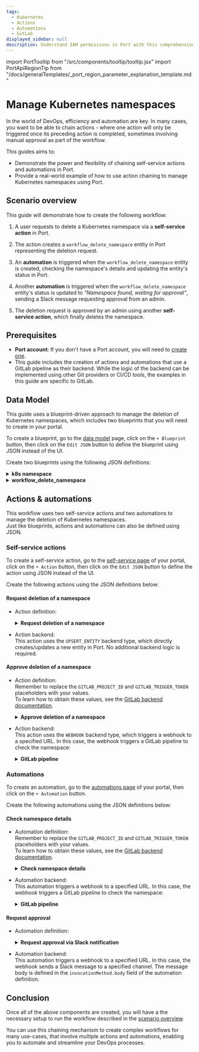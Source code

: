 ```yaml
---
tags:
  - Kubernetes
  - Actions
  - Automations
  - GitLab
displayed_sidebar: null
description: Understand IAM permissions in Port with this comprehensive guide, ensuring secure and effective access management.
---
```


import PortTooltip from "/src/components/tooltip/tooltip.jsx"
import PortApiRegionTip from "/docs/generalTemplates/_port_region_parameter_explanation_template.md"

# Manage Kubernetes namespaces

In the world of DevOps, efficiency and automation are key. In many cases, you want to be able to chain actions - where one action will only be triggered once its preceding action is completed, sometimes involving manual approval as part of the workflow.

This guides aims to:
- Demonstrate the power and flexibility of chaining self-service actions and automations in Port.
- Provide a real-world example of how to use action chaining to manage Kubernetes namespaces using Port.

## Scenario overview

This guide will demonstrate how to create the following workflow:

1. A user requests to delete a Kubernetes namespace via a **self-service action** in Port.

2. The action creates a `workflow_delete_namespace` entity in Port representing the deletion request.

3. An **automation** is triggered when the `workflow_delete_namespace` entity is created, checking the namespace's details and updating the entity's status in Port.

4. Another **automation** is triggered when the `workflow_delete_namespace` entity's status is updated to *"Namespace found, waiting for approval"*, sending a Slack message requesting approval from an admin.

5. The deletion request is approved by an admin using another **self-service action**, which finally deletes the namespace.

## Prerequisites

- **Port account**: If you don't have a Port account, you will need to [create one](https://app.getport.io/signup).
- This guide includes the creation of actions and automations that use a GitLab pipeline as their backend. While the logic of the backend can be implemented using other Git providers or CI/CD tools, the examples in this guide are specific to GitLab.

## Data Model

This guide uses a <PortTooltip id="blueprint">blueprint</PortTooltip>-driven approach to manage the deletion of Kubernetes namespaces, which includes two blueprints that you will need to create in your portal.

To create a blueprint, go to the [data model](https://app.getport.io/data_model) page, click on the `+ Blueprint` button, then click on the `Edit JSON` button to define the blueprint using JSON instead of the UI.

Create two blueprints using the following JSON definitions:

<details>
<summary><b>k8s namespace</b></summary>
```json showLineNumbers
{
  "identifier": "k8s_namespace",
  "description": "This blueprint represents a k8s Namespace",
  "title": "K8S Namespace",
  "icon": "Cluster",
  "schema": {
    "properties": {
      "creationTimestamp": {
        "type": "string",
        "title": "Created",
        "format": "date-time",
        "description": "When the Namespace was created"
      },
      "labels": {
        "type": "object",
        "title": "Labels",
        "description": "Labels of the Namespace"
      },
      "_data_source": {
        "type": "string",
        "title": "Origin data source",
        "description": "The ingestion source of the data (used for debug)"
      }
    },
    "required": []
  },
  "mirrorProperties": {},
  "calculationProperties": {},
  "aggregationProperties": {},
  "relations": {}
}
```
</details>

<details>
<summary><b>workflow_delete_namespace</b></summary>

Note that this blueprint has a [relation](/build-your-software-catalog/customize-integrations/configure-data-model/relate-blueprints/) to the k8s_namespace blueprint.

```json showLineNumbers
{
  "identifier": "workflow_delete_namespace",
  "description": "Represent all delete namespaces workflows",
  "title": "Workflow Delete Namespace",
  "icon": "Cluster",
  "schema": {
    "properties": {
      "approved_by": {
        "icon": "LeftArrow",
        "type": "string",
        "title": "Approved by",
        "format": "user"
      },
      "current_status": {
        "icon": "DefaultProperty",
        "title": "Current status",
        "type": "string",
        "default": "Checking namespace details",
        "enum": [
          "Checking namespace details",
          "Namespace found, waiting for approval",
          "Approved/Deleted",
          "Namespace cannot be deleted "
        ],
        "enumColors": {
          "Checking namespace details": "orange",
          "Namespace found, waiting for approval": "turquoise",
          "Approved/Deleted": "green",
          "Namespace cannot be deleted ": "red"
        }
      }
    },
    "required": []
  },
  "mirrorProperties": {},
  "calculationProperties": {},
  "aggregationProperties": {},
  "relations": {
    "namespace": {
      "title": "Namespace",
      "target": "k8s_namespace",
      "required": false,
      "many": false
    }
  }
}
```
</details>

## Actions & automations

This workflow uses two self-service actions and two automations to manage the deletion of Kubernetes namespaces.  
Just like blueprints, actions and automations can also be defined using JSON.

### Self-service actions

To create a self-service action, go to the [self-service page](https://app.getport.io/self-serve) of your portal, click on the `+ Action` button, then click on the `Edit JSON` button to define the action using JSON instead of the UI.

Create the following actions using the JSON definitions below:

#### Request deletion of a namespace

- Action definition:  
  <details>
  <summary><b>Request deletion of a namespace</b></summary>

  ```json showLineNumbers
  {
    "identifier": "request_for_deleting_namespace",
    "title": "Request deletion of a namespace",
    "icon": "Infinity",
    "description": "Request the deletetion of a k8s namespace",
    "trigger": {
      "type": "self-service",
      "operation": "DAY-2",
      "userInputs": {
        "properties": {},
        "required": [],
        "order": []
      },
      "blueprintIdentifier": "k8s_namespace"
    },
    "invocationMethod": {
      "type": "UPSERT_ENTITY",
      "blueprintIdentifier": "workflow_delete_namespace",
      "mapping": {
        "identifier": "{{ .entity.identifier + \"_deletion_request_workflow_\" + .trigger.at}}",
        "title": "{{ .entity.identifier + \"_deletion_request_workflow\"}}",
        "icon": "Cluster",
        "properties": {},
        "relations": {
          "namespace": "{{ .entity.identifier}}"
        }
      }
    },
    "requiredApproval": false,
    "approvalNotification": {
      "type": "email"
    }
  }
  ```
  </details>

- Action backend:  
  This action uses the `UPSERT_ENTITY` backend type, which directly creates/updates a new entity in Port. No additional backend logic is required.

#### Approve deletion of a namespace

- Action definition:  
  Remember to replace the `GITLAB_PROJECT_ID` and `GITLAB_TRIGGER_TOKEN` placeholders with your values.  
  To learn how to obtain these values, see the [GitLab backend documentation](/actions-and-automations/setup-backend/gitlab-pipeline/saas#create-the-webhook-url).
  <details>
  <summary><b>Approve deletion of a namespace</b></summary>

  ```json showLineNumbers
  {
    "identifier": "delete_namespace",
    "title": "Approve the deletion of a k8s namespace",
    "trigger": {
      "type": "self-service",
      "operation": "DAY-2",
      "userInputs": {
        "properties": {},
        "required": [],
        "order": []
      },
      "condition": {
        "type": "SEARCH",
        "rules": [
          {
            "operator": "=",
            "property": "current_status",
            "value": "Namespace found, waiting for approval"
          }
        ],
        "combinator": "and"
      },
      "blueprintIdentifier": "workflow_delete_namespace"
    },
    "invocationMethod": {
      "type": "WEBHOOK",
      "url": "https://gitlab.com/api/v4/projects/{GITLAB_PROJECT_ID}/ref/main/trigger/pipeline?token={GITLAB_TRIGGER_TOKEN}",
      "agent": false,
      "synchronized": false,
      "method": "POST",
      "headers": {
        "RUN_ID": "{{ .run.id }}"
      },
      "body": {
        "runId": "{{ .run.id }}",
        "blueprint": "{{ .action.blueprint }}",
        "entity": "{{ .entity }}",
        "namespace": "{{ .entity.relations.namespace }}",
        "workflow": "{{ .entity.identifier }}",
        "approved_by": "{{.trigger.by.user.email}}"
      }
    },
    "requiredApproval": false
  }
  ```
  </details>

- Action backend:  
  This action uses the `WEBHOOK` backend type, which triggers a webhook to a specified URL. In this case, the webhook triggers a GitLab pipeline to check the namespace:

  <details>
  <summary><b>GitLab pipeline</b></summary>

  ```yaml showLineNumbers
  stages:
  - prerequisites
  - delete-namespace
  - port-update

  image:
    name: hashicorp/terraform:light
    entrypoint:
      - '/usr/bin/env'
      - 'PATH=/usr/local/sbin:/usr/local/bin:/usr/sbin:/usr/bin:/sbin:/bin'

  variables:
    PORT_CLIENT_ID: ${PORT_CLIENT_ID}
    PORT_CLIENT_SECRET: ${PORT_CLIENT_SECRET}
    PORT_API_URL: "https://api.getport.io/v1/blueprints/k8s_namespace/entities"
    PORT_API_WORKFLOW_URL: "https://api.getport.io/v1/blueprints/workflow_delete_namespace/entities"
    PORT_ACTIONS_URL: "https://api.getport.io/v1/actions/runs"

  before_script:
    - apk update
    - apk add --upgrade curl jq -q

  fetch-port-access-token:
    stage: prerequisites
    except:
      - pushes
    script:
      - |
        echo "Getting access token from Port API"
        accessToken=$(curl -X POST \
          -H 'Content-Type: application/json' \
          -d '{"clientId": "'"$PORT_CLIENT_ID"'", "clientSecret": "'"$PORT_CLIENT_SECRET"'"}' \
          -s 'https://api.getport.io/v1/auth/access_token' | jq -r '.accessToken')
    
        echo "ACCESS_TOKEN=$accessToken" >> data.env
        runId=$(cat $TRIGGER_PAYLOAD | jq -r '.runId')
        namespace=$(cat $TRIGGER_PAYLOAD | jq -r '.namespace')
        workflow=$(cat $TRIGGER_PAYLOAD | jq -r '.workflow')
        approved_by=$(cat $TRIGGER_PAYLOAD | jq -r '.approved_by')
        echo "runId=$runId" >> data.env
        echo "namespace=$namespace" >> data.env
        echo "workflow=$workflow" >> data.env
        echo "approved_by=$approved_by" >> data.env
        curl -X POST \
          -H 'Content-Type: application/json' \
          -H "Authorization: Bearer $accessToken" \
          -d '{"message":"🏃‍♂️ Deleting namespace"}' \
          "https://api.getport.io/v1/actions/runs/$runId/logs"
        curl -X PATCH \
          -H 'Content-Type: application/json' \
          -H "Authorization: Bearer $accessToken" \
          -d '{"link":"'"$CI_PIPELINE_URL"'"}' \
          "https://api.getport.io/v1/actions/runs/$runId"
    artifacts:
      reports:
        dotenv: data.env
    
  delete-namespace:
    stage: delete-namespace
    dependencies:
      - fetch-port-access-token
    script:
      - |
        curl -X 'DELETE' \
          -H 'accept: application/json' \
          -H "Authorization: Bearer $ACCESS_TOKEN" \
          "${PORT_API_URL}/${namespace}?delete_dependents=false"

        curl -X PATCH \
          -H "Content-Type: application/json" \
          -H "Authorization: Bearer $ACCESS_TOKEN" \
          -d "{\"identifier\": \"${workflow}\", \"properties\": {\"current_status\": \"Approved/Deleted\"},{\"approved_by\": {\"${approved_by}\""}"}}" \
          "${PORT_API_WORKFLOW_URL}/${workflow}"

        # For demonstration purposes, simulate success status
        curl -X PATCH \
          -H "Content-Type: application/json" \
          -H "Authorization: Bearer $ACCESS_TOKEN" \
          -d "{\"identifier\": \"${workflow}\", \"properties\": {\"current_status\": \"Approved/Deleted\", \"approved_by\": \"${approved_by}\"}}" \
          "${PORT_API_WORKFLOW_URL}/${workflow}"

  send-data-to-port:
    stage: port-update
    dependencies:
      - fetch-port-access-token
    script:
      - |     
        # For demonstration purposes, simulate success status
        curl -X PATCH \
          -H "Content-Type: application/json" \
          -H "Authorization: Bearer $ACCESS_TOKEN" \
          -d '{"status": "SUCCESS", "message": {"run_status": "Run completed successfully!"}}' \
          "${PORT_ACTIONS_URL}/$runId"
  ```
  </details>

### Automations

To create an automation, go to the [automations page](https://app.getport.io/settings/automations) of your portal, then click on the `+ Automation` button.

Create the following automations using the JSON definitions below:

#### Check namespace details

- Automation definition:  
  Remember to replace the `GITLAB_PROJECT_ID` and `GITLAB_TRIGGER_TOKEN` placeholders with your values.  
  To learn how to obtain these values, see the [GitLab backend documentation](/actions-and-automations/setup-backend/gitlab-pipeline/saas#create-the-webhook-url).
  <details>
  <summary><b>Check namespace details</b></summary>

  ```json showLineNumbers
  {
    "identifier": "triggerNamspaceCheckerAfterRequest",
    "title": "Check namespace details",
    "description": "When a request is made to delete a k8s namespace, check its details.",
    "trigger": {
      "type": "automation",
      "event": {
        "type": "ENTITY_CREATED",
        "blueprintIdentifier": "workflow_delete_namespace"
      }
    },
    "invocationMethod": {
      "type": "WEBHOOK",
      "url": "https://gitlab.com/api/v4/projects/{GITLAB_PROJECT_ID}/ref/main/trigger/pipeline?token={GITLAB_TRIGGER_TOKEN}",
      "agent": false,
      "synchronized": false,
      "method": "POST",
      "headers": {
        "RUN_ID": "{{ .run.id }}"
      },
      "body": {
        "RUN_ID": "{{ .run.id }}",
        "workflow": "{{ .event.context.entityIdentifier }}"
      }
    },
    "publish": true
  }
  ```
  </details>

- Automation backend:  
  This automation triggers a webhook to a specified URL. In this case, the webhook triggers a GitLab pipeline to check the namespace:

  <details>
  <summary><b>GitLab pipeline</b></summary>

  ```yaml showLineNumbers
  stages:
    - prerequisites
    - check-namespace
    - port-update

  image:
    name: hashicorp/terraform:light
    entrypoint:
      - '/usr/bin/env'
      - 'PATH=/usr/local/sbin:/usr/local/bin:/usr/sbin:/usr/bin:/sbin:/bin'

  variables:
    PORT_CLIENT_ID: ${PORT_CLIENT_ID}
    PORT_CLIENT_SECRET: ${PORT_CLIENT_SECRET}
    PORT_API_URL: "https://api.getport.io/v1/blueprints/workflow_delete_namespace/entities"
    PORT_ACTIONS_URL: "https://api.getport.io/v1/actions/runs"
    PORT_API_URL_NAMESPACE: "https://api.getport.io/v1/blueprints/k8s_namespace/entities/"

  before_script:
    - apk update
    - apk add --upgrade curl jq -q

  fetch-port-access-token:
    stage: prerequisites
    except:
      - pushes
    script:
      - |
        echo "Getting access token from Port API"
        accessToken=$(curl -X POST \
          -H 'Content-Type: application/json' \
          -d '{"clientId": "'"$PORT_CLIENT_ID"'", "clientSecret": "'"$PORT_CLIENT_SECRET"'"}' \
          -s 'https://api.getport.io/v1/auth/access_token' | jq -r '.accessToken')
    
        echo "ACCESS_TOKEN=$accessToken" >> data.env
        cat $TRIGGER_PAYLOAD 
        runId=$(cat $TRIGGER_PAYLOAD | jq -r '.RUN_ID')
        workflow=$(cat $TRIGGER_PAYLOAD | jq -r '.workflow')
        echo "RUN_ID=$runId" >> data.env
        echo "workflow=$workflow" >> data.env
        curl -X POST \
          -H 'Content-Type: application/json' \
          -H "Authorization: Bearer $accessToken" \
          -d '{"message":"🏃‍♂️ Checking namespace data"}' \
          "https://api.getport.io/v1/actions/runs/$runId/logs"
        curl -X PATCH \
          -H 'Content-Type: application/json' \
          -H "Authorization: Bearer $accessToken" \
          -d '{"link":"'"$CI_PIPELINE_URL"'"}' \
          "https://api.getport.io/v1/actions/runs/$runId"
    artifacts:
      reports:
        dotenv: data.env

  check-namespace:
    stage: check-namespace
    needs:
      - job: fetch-port-access-token
        artifacts: true
    script:
      - echo "Checking Namespace"
      - sleep 1

  send-data-to-port:
    stage: port-update
    dependencies:
      - fetch-port-access-token
    script:
      - |      
        curl -X PATCH \
          -H "Content-Type: application/json" \
          -H "Authorization: Bearer $ACCESS_TOKEN" \
          -d "{\"identifier\": \"${workflow}\", \"properties\": {\"current_status\": \"Namespace found, waiting for approval\"}}" \
          "${PORT_API_URL}/${workflow}"

        # For demonstration purposes, simulate success status
        curl -X PATCH \
          -H "Content-Type: application/json" \
          -H "Authorization: Bearer $ACCESS_TOKEN" \
          -d '{"status": "SUCCESS", "message": {"run_status": "Run completed successfully!"}}' \
          "${PORT_ACTIONS_URL}/$RUN_ID"
  ```
  </details>

#### Request approval

- Automation definition:
  <details>
  <summary><b>Request approval via Slack notification</b></summary>

  ```json showLineNumbers
  {
    "identifier": "triggerSlackNotificationAfterChecker",
    "title": "Request approval via Slack notification",
    "trigger": {
      "type": "automation",
      "event": {
        "type": "ENTITY_UPDATED",
        "blueprintIdentifier": "workflow_delete_namespace"
      },
      "condition": {
        "type": "JQ",
        "expressions": [
          ".diff.before.properties.current_status == \"Checking namespace details\"",
          ".diff.after.properties.current_status == \"Namespace found, waiting for approval\""
        ],
        "combinator": "and"
      }
    },
    "invocationMethod": {
      "type": "WEBHOOK",
      "url": "https://hooks.slack.com/services/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",
      "agent": false,
      "synchronized": true,
      "method": "POST",
      "headers": {
        "RUN_ID": "{{ .run.id }}"
      },
      "body": {
        "text": "The namespace {{.event.diff.before.relations.namespace}} had been requested for deletion, here is the url for the entity https://app.getport.io/workflow_delete_namespaceEntity?identifier={{.event.context.entityIdentifier}}"
      }
    },
    "publish": true
  }
  ```
  </details>

- Automation backend:  
  This automation triggers a webhook to a specified URL. In this case, the webhook sends a Slack message to a specified channel. The message body is defined in the `invocationMethod.body` field of the automation definition.


## Conclusion

Once all of the above components are created, you will have a the necessary setup to run the workflow described in the [scenario overview](#scenario-overview).

You can use this chaining mechanism to create complex workflows for many use-cases, that involve multiple actions and automations, enabling you to automate and streamline your DevOps processes. 